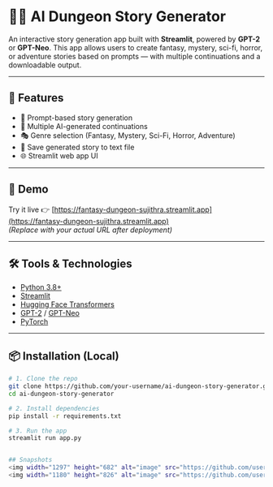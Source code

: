 # 🧙‍♀️ AI Dungeon Story Generator

An interactive story generation app built with **Streamlit**, powered by **GPT-2** or **GPT-Neo**. This app allows users to create fantasy, mystery, sci-fi, horror, or adventure stories based on prompts — with multiple continuations and a downloadable output.

---

## 🚀 Features

- 📝 Prompt-based story generation
- 🔀 Multiple AI-generated continuations
- 🎭 Genre selection (Fantasy, Mystery, Sci-Fi, Horror, Adventure)
- 💾 Save generated story to text file
- 🌐 Streamlit web app UI

---

## 📸 Demo

Try it live 👉 [https://fantasy-dungeon-sujithra.streamlit.app](https://fantasy-dungeon-sujithra.streamlit.app)  
*(Replace with your actual URL after deployment)*

---

## 🛠️ Tools & Technologies

- [Python 3.8+](https://www.python.org/)
- [Streamlit](https://streamlit.io/)
- [Hugging Face Transformers](https://huggingface.co/transformers/)
- [GPT-2](https://huggingface.co/gpt2) / [GPT-Neo](https://huggingface.co/EleutherAI/gpt-neo-1.3B)
- [PyTorch](https://pytorch.org/)

---

## 📦 Installation (Local)

```bash
# 1. Clone the repo
git clone https://github.com/your-username/ai-dungeon-story-generator.git
cd ai-dungeon-story-generator

# 2. Install dependencies
pip install -r requirements.txt

# 3. Run the app
streamlit run app.py


## Snapshots
<img width="1297" height="682" alt="image" src="https://github.com/user-attachments/assets/f7ba2b98-2cd6-4a01-8eb9-87ef5823ddce" />
<img width="1180" height="826" alt="image" src="https://github.com/user-attachments/assets/99e83132-6acb-4083-8869-67225dda2d01" />

